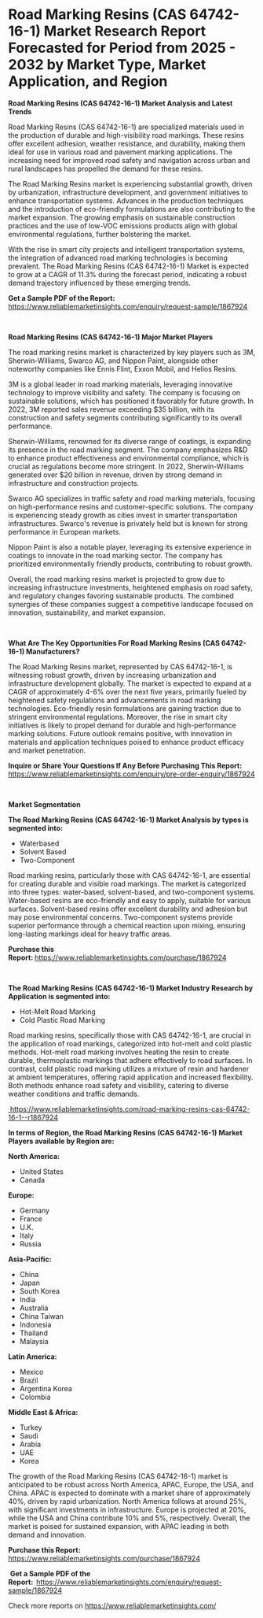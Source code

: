 <p><h1>Road Marking Resins (CAS 64742-16-1) Market Research Report Forecasted for Period from 2025 -  2032 by Market Type, Market Application, and Region</h1></p><p><strong>Road Marking Resins (CAS 64742-16-1) Market Analysis and Latest Trends</strong></p>
<p><p>Road Marking Resins (CAS 64742-16-1) are specialized materials used in the production of durable and high-visibility road markings. These resins offer excellent adhesion, weather resistance, and durability, making them ideal for use in various road and pavement marking applications. The increasing need for improved road safety and navigation across urban and rural landscapes has propelled the demand for these resins.</p><p>The Road Marking Resins market is experiencing substantial growth, driven by urbanization, infrastructure development, and government initiatives to enhance transportation systems. Advances in the production techniques and the introduction of eco-friendly formulations are also contributing to the market expansion. The growing emphasis on sustainable construction practices and the use of low-VOC emissions products align with global environmental regulations, further bolstering the market.</p><p>With the rise in smart city projects and intelligent transportation systems, the integration of advanced road marking technologies is becoming prevalent. The Road Marking Resins (CAS 64742-16-1) Market is expected to grow at a CAGR of 11.3% during the forecast period, indicating a robust demand trajectory influenced by these emerging trends.</p></p>
<p><strong>Get a Sample PDF of the Report:&nbsp;</strong> <a href="https://www.reliablemarketinsights.com/enquiry/request-sample/1867924?utm_campaign=2669&utm_medium=2&utm_source=Github&utm_content=ia&utm_term=03042025&utm_id=road-marking-resins-cas-64742-16-1">https://www.reliablemarketinsights.com/enquiry/request-sample/1867924</a></p>
<p>&nbsp;</p>
<p><strong>Road Marking Resins (CAS 64742-16-1) Major Market Players</strong></p>
<p><p>The road marking resins market is characterized by key players such as 3M, Sherwin-Williams, Swarco AG, and Nippon Paint, alongside other noteworthy companies like Ennis Flint, Exxon Mobil, and Helios Resins. </p><p>3M is a global leader in road marking materials, leveraging innovative technology to improve visibility and safety. The company is focusing on sustainable solutions, which has positioned it favorably for future growth. In 2022, 3M reported sales revenue exceeding $35 billion, with its construction and safety segments contributing significantly to its overall performance.</p><p>Sherwin-Williams, renowned for its diverse range of coatings, is expanding its presence in the road marking segment. The company emphasizes R&D to enhance product effectiveness and environmental compliance, which is crucial as regulations become more stringent. In 2022, Sherwin-Williams generated over $20 billion in revenue, driven by strong demand in infrastructure and construction projects.</p><p>Swarco AG specializes in traffic safety and road marking materials, focusing on high-performance resins and customer-specific solutions. The company is experiencing steady growth as cities invest in smarter transportation infrastructures. Swarco's revenue is privately held but is known for strong performance in European markets. </p><p>Nippon Paint is also a notable player, leveraging its extensive experience in coatings to innovate in the road marking sector. The company has prioritized environmentally friendly products, contributing to robust growth. </p><p>Overall, the road marking resins market is projected to grow due to increasing infrastructure investments, heightened emphasis on road safety, and regulatory changes favoring sustainable products. The combined synergies of these companies suggest a competitive landscape focused on innovation, sustainability, and market expansion.</p></p>
<p>&nbsp;</p>
<p><strong>What Are The Key Opportunities For Road Marking Resins (CAS 64742-16-1) Manufacturers?</strong></p>
<p><p>The Road Marking Resins market, represented by CAS 64742-16-1, is witnessing robust growth, driven by increasing urbanization and infrastructure development globally. The market is expected to expand at a CAGR of approximately 4-6% over the next five years, primarily fueled by heightened safety regulations and advancements in road marking technologies. Eco-friendly resin formulations are gaining traction due to stringent environmental regulations. Moreover, the rise in smart city initiatives is likely to propel demand for durable and high-performance marking solutions. Future outlook remains positive, with innovation in materials and application techniques poised to enhance product efficacy and market penetration.</p></p>
<p><strong>Inquire or Share Your Questions If Any Before Purchasing This Report:</strong> <a href="https://www.reliablemarketinsights.com/enquiry/pre-order-enquiry/1867924?utm_campaign=2669&utm_medium=2&utm_source=Github&utm_content=ia&utm_term=03042025&utm_id=road-marking-resins-cas-64742-16-1">https://www.reliablemarketinsights.com/enquiry/pre-order-enquiry/1867924</a></p>
<p>&nbsp;</p>
<p><strong>Market Segmentation</strong></p>
<p><strong>The Road Marking Resins (CAS 64742-16-1) Market Analysis by types is segmented into:</strong></p>
<p><ul><li>Waterbased</li><li>Solvent Based</li><li>Two-Component</li></ul></p>
<p><p>Road marking resins, particularly those with CAS 64742-16-1, are essential for creating durable and visible road markings. The market is categorized into three types: water-based, solvent-based, and two-component systems. Water-based resins are eco-friendly and easy to apply, suitable for various surfaces. Solvent-based resins offer excellent durability and adhesion but may pose environmental concerns. Two-component systems provide superior performance through a chemical reaction upon mixing, ensuring long-lasting markings ideal for heavy traffic areas.</p></p>
<p><strong>Purchase this Report:&nbsp;</strong><a href="https://www.reliablemarketinsights.com/purchase/1867924?utm_campaign=2669&utm_medium=2&utm_source=Github&utm_content=ia&utm_term=03042025&utm_id=road-marking-resins-cas-64742-16-1">https://www.reliablemarketinsights.com/purchase/1867924</a></p>
<p>&nbsp;</p>
<p><strong>The Road Marking Resins (CAS 64742-16-1) Market Industry Research by Application is segmented into:</strong></p>
<p><ul><li>Hot-Melt Road Marking</li><li>Cold Plastic Road Marking</li></ul></p>
<p><p>Road marking resins, specifically those with CAS 64742-16-1, are crucial in the application of road markings, categorized into hot-melt and cold plastic methods. Hot-melt road marking involves heating the resin to create durable, thermoplastic markings that adhere effectively to road surfaces. In contrast, cold plastic road marking utilizes a mixture of resin and hardener at ambient temperatures, offering rapid application and increased flexibility. Both methods enhance road safety and visibility, catering to diverse weather conditions and traffic demands.</p></p>
<p><a href="https://www.reliablemarketinsights.com/road-marking-resins-cas-64742-16-1--r1867924?utm_campaign=2669&utm_medium=2&utm_source=Github&utm_content=ia&utm_term=03042025&utm_id=road-marking-resins-cas-64742-16-1">&nbsp;https://www.reliablemarketinsights.com/road-marking-resins-cas-64742-16-1--r1867924</a></p>
<p><strong>In terms of Region, the Road Marking Resins (CAS 64742-16-1) Market Players available by Region are:</strong></p>
<p>
    <p> <strong> North America: </strong>
        <ul>
            <li>United States</li>
            <li>Canada</li>
        </ul>
        </p> 
    <p> <strong> Europe: </strong>
        <ul>
            <li>Germany</li>
            <li>France</li>
            <li>U.K.</li>
            <li>Italy</li>
            <li>Russia</li>
        </ul>
        </p> 
    <p> <strong> Asia-Pacific: </strong>
        <ul>
            <li>China</li>
            <li>Japan</li>
            <li>South Korea</li>
            <li>India</li>
            <li>Australia</li>
            <li>China Taiwan</li>
            <li>Indonesia</li>
            <li>Thailand</li>
            <li>Malaysia</li>
        </ul>
        </p> 
    <p> <strong> Latin America: </strong>
        <ul>
            <li>Mexico</li>
            <li>Brazil</li>
            <li>Argentina Korea</li>
            <li>Colombia</li>
        </ul>
        </p> 
    <p> <strong> Middle East & Africa: </strong>
        <ul>
            <li>Turkey</li>
            <li>Saudi</li>
            <li>Arabia</li>
            <li>UAE</li>
            <li>Korea</li>
        </ul>
    </p>
    </p>
<p><p>The growth of the Road Marking Resins (CAS 64742-16-1) market is anticipated to be robust across North America, APAC, Europe, the USA, and China. APAC is expected to dominate with a market share of approximately 40%, driven by rapid urbanization. North America follows at around 25%, with significant investments in infrastructure. Europe is projected at 20%, while the USA and China contribute 10% and 5%, respectively. Overall, the market is poised for sustained expansion, with APAC leading in both demand and innovation.</p></p>
<p><strong>Purchase this Report: </strong><a href="https://www.reliablemarketinsights.com/purchase/1867924?utm_campaign=2669&utm_medium=2&utm_source=Github&utm_content=ia&utm_term=03042025&utm_id=road-marking-resins-cas-64742-16-1">https://www.reliablemarketinsights.com/purchase/1867924</a></p>
<p>&nbsp;<strong>Get a Sample PDF of the Report:&nbsp;&nbsp;</strong><a href="https://www.reliablemarketinsights.com/enquiry/request-sample/1867924?utm_campaign=2669&utm_medium=2&utm_source=Github&utm_content=ia&utm_term=03042025&utm_id=road-marking-resins-cas-64742-16-1">https://www.reliablemarketinsights.com/enquiry/request-sample/1867924</a></p>
<p><strong></strong></p>
<p>Check more reports on <a href="https://www.reliablemarketinsights.com/?utm_campaign=2669&utm_medium=2&utm_source=Github&utm_content=ia&utm_term=03042025&utm_id=road-marking-resins-cas-64742-16-1">https://www.reliablemarketinsights.com/</a></p>